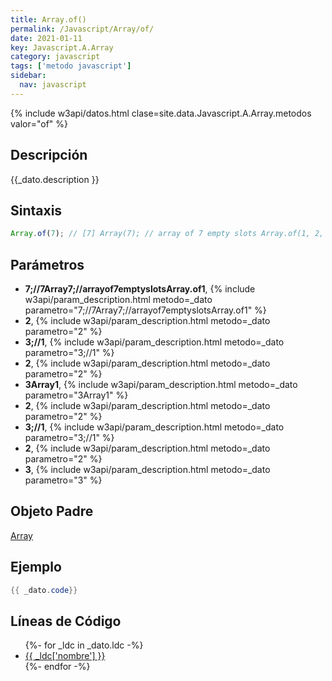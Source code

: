 ```yaml
---
title: Array.of()
permalink: /Javascript/Array/of/
date: 2021-01-11
key: Javascript.A.Array
category: javascript
tags: ['metodo javascript']
sidebar: 
  nav: javascript
---
```


{% include w3api/datos.html clase=site.data.Javascript.A.Array.metodos valor="of" %}

## Descripción
{{_dato.description }}

## Sintaxis
~~~javascript
Array.of(7); // [7] Array(7); // array of 7 empty slots Array.of(1, 2, 3); // [1, 2, 3] Array(1, 2, 3); // [1, 2, 3]
~~~

## Parámetros
* **7;//7Array7;//arrayof7emptyslotsArray.of1**,  {% include w3api/param_description.html metodo=_dato parametro="7;//7Array7;//arrayof7emptyslotsArray.of1" %}
* **2**,  {% include w3api/param_description.html metodo=_dato parametro="2" %}
* **3;//1**,  {% include w3api/param_description.html metodo=_dato parametro="3;//1" %}
* **2**,  {% include w3api/param_description.html metodo=_dato parametro="2" %}
* **3Array1**,  {% include w3api/param_description.html metodo=_dato parametro="3Array1" %}
* **2**,  {% include w3api/param_description.html metodo=_dato parametro="2" %}
* **3;//1**,  {% include w3api/param_description.html metodo=_dato parametro="3;//1" %}
* **2**,  {% include w3api/param_description.html metodo=_dato parametro="2" %}
* **3**,  {% include w3api/param_description.html metodo=_dato parametro="3" %}

## Objeto Padre
[Array](/Javascript/Array/)

## Ejemplo
~~~java
{{ _dato.code}}
~~~

## Líneas de Código
<ul>
{%- for _ldc in _dato.ldc -%}
   <li>
       <a href="{{_ldc['url'] }}">{{ _ldc['nombre'] }}</a>
   </li>
{%- endfor -%}
</ul>
